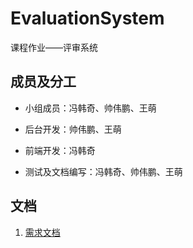 # EvaluationSystem
课程作业——评审系统

## 成员及分工

* 小组成员：冯韩奇、帅伟鹏、王萌

* 后台开发：帅伟鹏、王萌

* 前端开发：冯韩奇

* 测试及文档编写：冯韩奇、帅伟鹏、王萌

## 文档

1. [需求文档](项目文档/项目文档.md)
